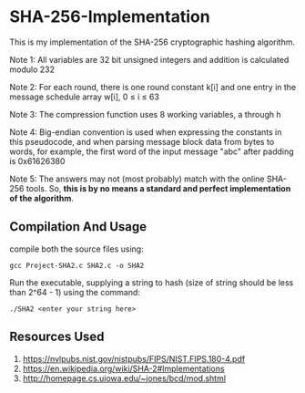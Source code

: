 # SHA-256-Implementation
This is my implementation of the SHA-256 cryptographic hashing algorithm.

Note 1: All variables are 32 bit unsigned integers and addition is calculated modulo 232

Note 2: For each round, there is one round constant k[i] and one entry in the message schedule array w[i], 0 ≤ i ≤ 63

Note 3: The compression function uses 8 working variables, a through h

Note 4: Big-endian convention is used when expressing the constants in this pseudocode, and when parsing message block data from bytes to words, for example, the first word of the input message "abc" after padding is 0x61626380

Note 5: The answers may not (most probably) match with the online SHA-256 tools. So, **this is by no means a standard and perfect implementation of the algorithm**.

## Compilation And Usage
compile both the source files using:

`gcc Project-SHA2.c SHA2.c -o SHA2`

Run the executable, supplying a string to hash (size of string should be less than 2^64 - 1) using the command:

`./SHA2 <enter your string here>`

## Resources Used
1. https://nvlpubs.nist.gov/nistpubs/FIPS/NIST.FIPS.180-4.pdf
2. https://en.wikipedia.org/wiki/SHA-2#Implementations
3. http://homepage.cs.uiowa.edu/~jones/bcd/mod.shtml

